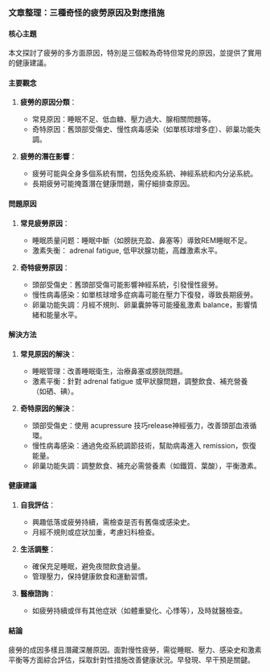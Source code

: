 ### 文章整理：三種奇怪的疲勞原因及對應措施

#### 核心主題
本文探討了疲勞的多方面原因，特別是三個較為奇特但常見的原因，並提供了實用的健康建議。

#### 主要觀念
1. **疲勞的原因分類**：
   - 常見原因：睡眠不足、低血糖、壓力過大、腺相關問題等。
   - 奇特原因：舊頭部受傷史、慢性病毒感染（如單核球增多症）、卵巢功能失調。

2. **疲勞的潛在影響**：
   - 疲勞可能與全身多個系統有關，包括免疫系統、神經系統和内分泌系統。
   - 長期疲勞可能掩蓋潛在健康問題，需仔細排查原因。

#### 問題原因
1. **常見疲勞原因**：
   - 睡眠质量问题：睡眠中斷（如膀胱充盈、鼻塞等）導致REM睡眠不足。
   - 激素失衡： adrenal fatigue, 低甲狀腺功能，高雌激素水平。

2. **奇特疲勞原因**：
   - 頭部受傷史：舊頭部受傷可能影響神經系統，引發慢性疲勞。
   - 慢性病毒感染：如單核球增多症病毒可能在壓力下復發，導致長期疲勞。
   - 卵巢功能失調：月經不規則、卵巢囊肿等可能擾亂激素 balance，影響情緒和能量水平。

#### 解決方法
1. **常見原因的解決**：
   - 睡眠管理：改善睡眠衛生，治療鼻塞或膀胱問題。
   - 激素平衡：針對 adrenal fatigue 或甲狀腺問題，調整飲食、補充營養（如硒、碘）。
   
2. **奇特原因的解決**：
   - 頭部受傷史：使用	acupressure 技巧release神經張力，改善頭部血液循環。
   - 慢性病毒感染：通過免疫系統調節技術，幫助病毒進入 remission，恢復能量。
   - 卵巢功能失調：調整飲食、補充必需營養素（如鐵質、葉酸），平衡激素。

#### 健康建議
1. **自我評估**：
   - 興趣低落或疲勞持續，需檢查是否有舊傷或感染史。
   - 月經不規則或症狀加重，考慮妇科檢查。

2. **生活調整**：
   - 確保充足睡眠，避免夜間飲食過量。
   - 管理壓力，保持健康飲食和運動習慣。

3. **醫療諮詢**：
   - 如疲勞持續或伴有其他症狀（如體重變化、心悸等），及時就醫檢查。

#### 結論
疲勞的成因多樣且潛藏深層原因。面對慢性疲勞，需從睡眠、壓力、感染史和激素平衡等方面綜合評估，採取針對性措施改善健康狀況。早發現、早干預是關鍵。
